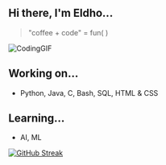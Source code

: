 ## Hi there, I'm Eldho...

> "coffee + code" = fun( )

![CodingGIF](https://user-images.githubusercontent.com/52076352/177036141-be32ea7b-134f-49c9-b3ca-c61c153ac56a.gif)
## Working on...
- Python, Java, C, Bash, SQL, HTML & CSS
## Learning...
- AI, ML

[![GitHub Streak](http://github-readme-streak-stats.herokuapp.com?user=Eldho-Sunny&theme=dark&background=000000)](https://git.io/streak-stats)
